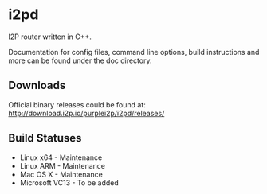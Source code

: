 i2pd
====

I2P router written in C++.

Documentation for config files, command line options, build instructions and more can be found under the doc directory.

Downloads
------------

Official binary releases could be found at:
http://download.i2p.io/purplei2p/i2pd/releases/


Build Statuses
---------------

- Linux x64      - Maintenance
- Linux ARM      - Maintenance
- Mac OS X       - Maintenance
- Microsoft VC13 - To be added

